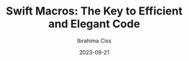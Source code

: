 ---
slug: "/talks/swift-connection/september-2023/ibrahima-ciss-swift-macros-the-key-to-efficient-and-elegant-code"
date: 2023-09-21
title: "Swift Macros: The Key to Efficient and Elegant Code"
author: "Ibrahima Ciss"
video: 4sHbfdBE6eI
thumbnail: https:/async-assets.s3.eu-west-3.amazonaws.com/thumbnails/4sHbfdBE6eI.jpg
slides: 
tags: []
year: 2023
conference: swift-connection
edition: september-2023
allow_ads: false
---